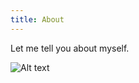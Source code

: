 ```yaml
---
title: About
---
```


Let me tell you about myself.

![Alt text](/images/joph.jpg "I'm a pretty nice guy")

